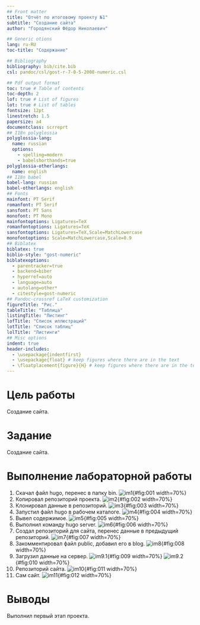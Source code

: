 ```yaml
---
## Front matter
title: "Отчёт по итоговому проекту №1"
subtitle: "Создание сайта"
author: "Городянский Фёдор Николаевич"

## Generic otions
lang: ru-RU
toc-title: "Содержание"

## Bibliography
bibliography: bib/cite.bib
csl: pandoc/csl/gost-r-7-0-5-2008-numeric.csl

## Pdf output format
toc: true # Table of contents
toc-depth: 2
lof: true # List of figures
lot: true # List of tables
fontsize: 12pt
linestretch: 1.5
papersize: a4
documentclass: scrreprt
## I18n polyglossia
polyglossia-lang:
  name: russian
  options:
	- spelling=modern
	- babelshorthands=true
polyglossia-otherlangs:
  name: english
## I18n babel
babel-lang: russian
babel-otherlangs: english
## Fonts
mainfont: PT Serif
romanfont: PT Serif
sansfont: PT Sans
monofont: PT Mono
mainfontoptions: Ligatures=TeX
romanfontoptions: Ligatures=TeX
sansfontoptions: Ligatures=TeX,Scale=MatchLowercase
monofontoptions: Scale=MatchLowercase,Scale=0.9
## Biblatex
biblatex: true
biblio-style: "gost-numeric"
biblatexoptions:
  - parentracker=true
  - backend=biber
  - hyperref=auto
  - language=auto
  - autolang=other*
  - citestyle=gost-numeric
## Pandoc-crossref LaTeX customization
figureTitle: "Рис."
tableTitle: "Таблица"
listingTitle: "Листинг"
lofTitle: "Список иллюстраций"
lotTitle: "Список таблиц"
lolTitle: "Листинги"
## Misc options
indent: true
header-includes:
  - \usepackage{indentfirst}
  - \usepackage{float} # keep figures where there are in the text
  - \floatplacement{figure}{H} # keep figures where there are in the text
---
```


# Цель работы

Создание сайта.

# Задание

Создание сайта.

# Выполнение лабораторной работы

1. Скачал файл hugo, перенес в папку bin.
![im1](image/im1.png){#fig:001 width=70%}
2. Копировал репозиторий проекта.
![im2](image/im2.png){#fig:002 width=70%}
3. Клонировал данные в репозиторий.
![im3](image/im3.png){#fig:003 width=70%}
4. Запустил файл hugo в рабочем каталоге.
![im4](image/im4.png){#fig:004 width=70%}
5. Вывел содержимое.
![im5](image/im5.png){#fig:005 width=70%}
6. Выполнил команду hugo server.
![im6](image/im6.png){#fig:006 width=70%}
7. Создал репозиторий для сайта, перенес данные в предыдущий репозиторий.
![im7](image/im7.png){#fig:007 width=70%}
8. Закомментировал файл public, добавил его в blog.
![im8](image/im8.png){#fig:008 width=70%}
9. Загрузил данные на сервер.
![im9.1](image/im9.png){#fig:009 width=70%}
![im9.2](image/im10.png){#fig:010 width=70%}
10. Репозиторий сайта.
![im10](image/im11.png){#fig:011 width=70%}
11. Сам сайт.
![im11](image/im12.png){#fig:012 width=70%}



# Выводы

Выполнил первый этап проекта.

